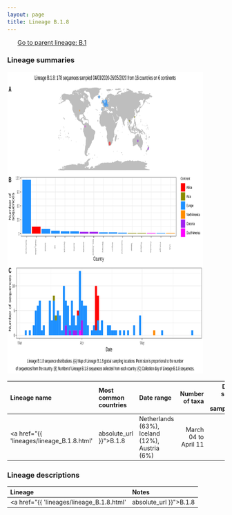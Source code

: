 ```yaml
---
layout: page
title: Lineage B.1.8
---
```




<p>
<ul class="actions small">
	 <a href="{{ 'lineages/lineage_B.1.html' | absolute_url }}" class="button special fit">Go to parent lineage: B.1</a>
</ul>
</p>
<h3> Lineage summaries</h3>

<img src="../assets/images/B.1.8.svg" alt="B.1.8 lineage summary figure" width="90%" height="700px" />


| Lineage name | Most common countries | Date range | Number of taxa |  Days since last sampling | Known Travel | Recall value |
|:-----|:-----|:-------|-------:|-------:|:---------|--------:|
| <a href="{{ 'lineages/lineage_B.1.8.html' | absolute_url }}">B.1.8</a> | Netherlands (63%), Iceland (12%), Austria (6%) | March 04 to April 11 | 83 | 29 | Austria to Iceland (10)<br/> | 98.81 |

<h3>Lineage descriptions</h3>

| Lineage | Notes |
|:-----|:-----|
| <a href="{{ 'lineages/lineage_B.1.8.html' | absolute_url }}">B.1.8</a> | Netherlands/ Europe (BS=47) |

